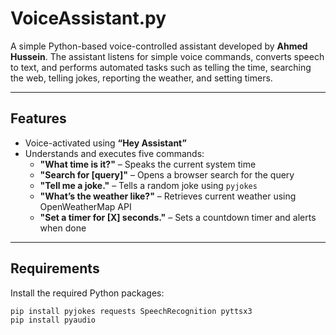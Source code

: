 # VoiceAssistant.py

A simple Python-based voice-controlled assistant developed by **Ahmed Hussein**. The assistant listens for simple voice commands, converts speech to text, and performs automated tasks such as telling the time, searching the web, telling jokes, reporting the weather, and setting timers.

---

## Features

- Voice-activated using **“Hey Assistant”**
- Understands and executes five commands:
  - **"What time is it?"** – Speaks the current system time
  - **"Search for [query]"** – Opens a browser search for the query
  - **"Tell me a joke."** – Tells a random joke using `pyjokes`
  - **"What’s the weather like?"** – Retrieves current weather using OpenWeatherMap API
  - **"Set a timer for [X] seconds."** – Sets a countdown timer and alerts when done

---

## Requirements

Install the required Python packages:

```bash
pip install pyjokes requests SpeechRecognition pyttsx3
pip install pyaudio 
